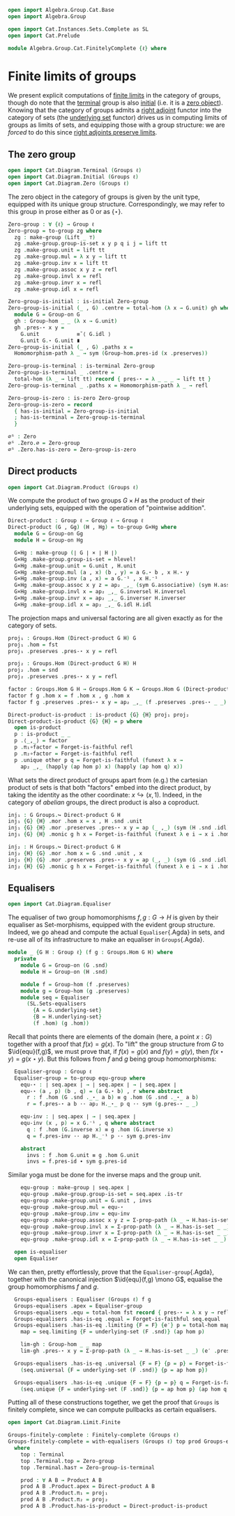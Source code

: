 ```agda
open import Algebra.Group.Cat.Base
open import Algebra.Group

open import Cat.Instances.Sets.Complete as SL
open import Cat.Prelude

module Algebra.Group.Cat.FinitelyComplete {ℓ} where
```

<!--
```agda
open Group-hom
open Group-on
open Groups._↪_
private variable
  G H K : Group ℓ
```
-->

# Finite limits of groups

We present explicit computations of [finite limits] in the category of
groups, though do note that the [terminal] group is also [initial] (i.e.
it is a [zero object]). Knowing that the category of groups admits a
[right adjoint] functor into the category of sets (the [underlying set]
functor) drives us in computing limits of groups as limits of sets,
and equipping those with a group structure: we are _forced_ to do this
since [right adjoints preserve limits].

[finite limits]: Cat.Diagram.Limit.Finite.html
[terminal]: Cat.Diagram.Terminal.html
[initial]: Cat.Diagram.Initial.html
[zero object]: Cat.Diagram.Zero.html
[right adjoint]: Cat.Functor.Adjoint.html
[underlying set]: Algebra.Group.Cat.Base.html#the-underlying-set
[right adjoints preserve limits]: Cat.Functor.Adjoint.Continuous.html

## The zero group

```agda
open import Cat.Diagram.Terminal (Groups ℓ)
open import Cat.Diagram.Initial (Groups ℓ)
open import Cat.Diagram.Zero (Groups ℓ)
```

The zero object in the category of groups is given by the unit type,
equipped with its unique group structure. Correspondingly, we may refer
to this group in prose either as $0$ or as $\{\star\}$.

```agda
Zero-group : ∀ {ℓ} → Group ℓ
Zero-group = to-group zg where
  zg : make-group (Lift _ ⊤)
  zg .make-group.group-is-set x y p q i j = lift tt
  zg .make-group.unit = lift tt
  zg .make-group.mul = λ x y → lift tt
  zg .make-group.inv x = lift tt
  zg .make-group.assoc x y z = refl
  zg .make-group.invl x = refl
  zg .make-group.invr x = refl
  zg .make-group.idl x = refl

Zero-group-is-initial : is-initial Zero-group
Zero-group-is-initial (_ , G) .centre = total-hom (λ x → G.unit) gh where
  module G = Group-on G
  gh : Group-hom _ _ (λ x → G.unit)
  gh .pres-⋆ x y =
    G.unit            ≡˘⟨ G.idl ⟩
    G.unit G.⋆ G.unit ∎
Zero-group-is-initial (_ , G) .paths x =
  Homomorphism-path λ _ → sym (Group-hom.pres-id (x .preserves))

Zero-group-is-terminal : is-terminal Zero-group
Zero-group-is-terminal _ .centre =
  total-hom (λ _ → lift tt) record { pres-⋆ = λ _ _ _ → lift tt }
Zero-group-is-terminal _ .paths x = Homomorphism-path λ _ → refl

Zero-group-is-zero : is-zero Zero-group
Zero-group-is-zero = record
  { has-is-initial = Zero-group-is-initial
  ; has-is-terminal = Zero-group-is-terminal
  }

∅ᴳ : Zero
∅ᴳ .Zero.∅ = Zero-group
∅ᴳ .Zero.has-is-zero = Zero-group-is-zero
```

## Direct products

```agda
open import Cat.Diagram.Product (Groups ℓ)
```

We compute the product of two groups $G \times H$ as the product of
their underlying sets, equipped with the operation of "pointwise
addition".

```agda
Direct-product : Group ℓ → Group ℓ → Group ℓ
Direct-product (G , Gg) (H , Hg) = to-group G×Hg where
  module G = Group-on Gg
  module H = Group-on Hg

  G×Hg : make-group (∣ G ∣ × ∣ H ∣)
  G×Hg .make-group.group-is-set = hlevel!
  G×Hg .make-group.unit = G.unit , H.unit
  G×Hg .make-group.mul (a , x) (b , y) = a G.⋆ b , x H.⋆ y
  G×Hg .make-group.inv (a , x) = a G.⁻¹ , x H.⁻¹
  G×Hg .make-group.assoc x y z = ap₂ _,_ (sym G.associative) (sym H.associative)
  G×Hg .make-group.invl x = ap₂ _,_ G.inversel H.inversel
  G×Hg .make-group.invr x = ap₂ _,_ G.inverser H.inverser
  G×Hg .make-group.idl x = ap₂ _,_ G.idl H.idl
```

The projection maps and universal factoring are all given exactly as for
the category of sets.

```agda
proj₁ : Groups.Hom (Direct-product G H) G
proj₁ .hom = fst
proj₁ .preserves .pres-⋆ x y = refl

proj₂ : Groups.Hom (Direct-product G H) H
proj₂ .hom = snd
proj₂ .preserves .pres-⋆ x y = refl

factor : Groups.Hom G H → Groups.Hom G K → Groups.Hom G (Direct-product H K)
factor f g .hom x = f .hom x , g .hom x
factor f g .preserves .pres-⋆ x y = ap₂ _,_ (f .preserves .pres-⋆ _ _) (g .preserves .pres-⋆ _ _)

Direct-product-is-product : is-product {G} {H} proj₁ proj₂
Direct-product-is-product {G} {H} = p where
  open is-product
  p : is-product _ _
  p .⟨_,_⟩ = factor
  p .π₁∘factor = Forget-is-faithful refl
  p .π₂∘factor = Forget-is-faithful refl
  p .unique other p q = Forget-is-faithful (funext λ x →
    ap₂ _,_ (happly (ap hom p) x) (happly (ap hom q) x))
```

What sets the direct product of groups apart from (e.g.) the cartesian
product of sets is that both "factors" embed into the direct product, by
taking the identity as the other coordinate: $x \hookrightarrow (x, 1)$.
Indeed, in the category of _abelian_ groups, the direct product is also
a coproduct.

```agda
inj₁ : G Groups.↪ Direct-product G H
inj₁ {G} {H} .mor .hom x = x , H .snd .unit
inj₁ {G} {H} .mor .preserves .pres-⋆ x y = ap (_ ,_) (sym (H .snd .idl))
inj₁ {G} {H} .monic g h x = Forget-is-faithful (funext λ e i → x i .hom e .fst)

inj₂ : H Groups.↪ Direct-product G H
inj₂ {H} {G} .mor .hom x = G .snd .unit , x
inj₂ {H} {G} .mor .preserves .pres-⋆ x y = ap (_, _) (sym (G .snd .idl))
inj₂ {H} {G} .monic g h x = Forget-is-faithful (funext λ e i → x i .hom e .snd)
```

## Equalisers

```agda
open import Cat.Diagram.Equaliser
```

The equaliser of two group homomorphisms $f, g : G \to H$ is given by
their equaliser as Set-morphisms, equipped with the evident group
structure. Indeed, we go ahead and compute the actual `Equaliser`{.Agda}
in sets, and re-use all of its infrastructure to make an equaliser in
`Groups`{.Agda}.

```agda
module _ {G H : Group ℓ} (f g : Groups.Hom G H) where
  private
    module G = Group-on (G .snd)
    module H = Group-on (H .snd)

    module f = Group-hom (f .preserves)
    module g = Group-hom (g .preserves)
    module seq = Equaliser
      (SL.Sets-equalisers
        {A = G.underlying-set}
        {B = H.underlying-set}
        (f .hom) (g .hom))
```

Recall that points there are elements of the domain (here, a point $x :
G$) together with a proof that $f(x) = g(x)$. To "lift" the group
structure from $G$ to $\id{equ}(f,g)$, we must prove that, if $f(x)
= g(x)$ and $f(y) = g(y)$, then $f(x\star y) = g(x\star y)$. But this
follows from $f$ and $g$ being group homomorphisms:

```agda
  Equaliser-group : Group ℓ
  Equaliser-group = to-group equ-group where
    equ-⋆ : ∣ seq.apex ∣ → ∣ seq.apex ∣ → ∣ seq.apex ∣
    equ-⋆ (a , p) (b , q) = (a G.⋆ b) , r where abstract
      r : f .hom (G .snd ._⋆_ a b) ≡ g .hom (G .snd ._⋆_ a b)
      r = f.pres-⋆ a b ·· ap₂ H._⋆_ p q ·· sym (g.pres-⋆ _ _)

    equ-inv : ∣ seq.apex ∣ → ∣ seq.apex ∣
    equ-inv (x , p) = x G.⁻¹ , q where abstract
      q : f .hom (G.inverse x) ≡ g .hom (G.inverse x)
      q = f.pres-inv ·· ap H._⁻¹ p ·· sym g.pres-inv

    abstract
      invs : f .hom G.unit ≡ g .hom G.unit
      invs = f.pres-id ∙ sym g.pres-id
```

Similar yoga must be done for the inverse maps and the group unit.

```agda
    equ-group : make-group ∣ seq.apex ∣
    equ-group .make-group.group-is-set = seq.apex .is-tr
    equ-group .make-group.unit = G.unit , invs
    equ-group .make-group.mul = equ-⋆
    equ-group .make-group.inv = equ-inv
    equ-group .make-group.assoc x y z = Σ-prop-path (λ _ → H.has-is-set _ _) (sym G.associative)
    equ-group .make-group.invl x = Σ-prop-path (λ _ → H.has-is-set _ _) G.inversel
    equ-group .make-group.invr x = Σ-prop-path (λ _ → H.has-is-set _ _) G.inverser
    equ-group .make-group.idl x = Σ-prop-path (λ _ → H.has-is-set _ _) G.idl

  open is-equaliser
  open Equaliser
```

We can then, pretty effortlessly, prove that the
`Equaliser-group`{.Agda}, together with the canonical injection
$\id{equ}(f,g) \mono G$, equalise the group homomorphisms $f$ and
$g$.

```agda
  Groups-equalisers : Equaliser (Groups ℓ) f g
  Groups-equalisers .apex = Equaliser-group
  Groups-equalisers .equ = total-hom fst record { pres-⋆ = λ x y → refl }
  Groups-equalisers .has-is-eq .equal = Forget-is-faithful seq.equal
  Groups-equalisers .has-is-eq .limiting {F = F} {e′} p = total-hom map lim-gh where
    map = seq.limiting {F = underlying-set (F .snd)} (ap hom p)

    lim-gh : Group-hom _ _ map
    lim-gh .pres-⋆ x y = Σ-prop-path (λ _ → H.has-is-set _ _) (e′ .preserves .pres-⋆ _ _)

  Groups-equalisers .has-is-eq .universal {F = F} {p = p} = Forget-is-faithful
    (seq.universal {F = underlying-set (F .snd)} {p = ap hom p})

  Groups-equalisers .has-is-eq .unique {F = F} {p = p} q = Forget-is-faithful
    (seq.unique {F = underlying-set (F .snd)} {p = ap hom p} (ap hom q))
```

Putting all of these constructions together, we get the proof that
`Groups` is finitely complete, since we can compute pullbacks as certain
equalisers.

```agda
open import Cat.Diagram.Limit.Finite

Groups-finitely-complete : Finitely-complete (Groups ℓ)
Groups-finitely-complete = with-equalisers (Groups ℓ) top prod Groups-equalisers
  where
    top : Terminal
    top .Terminal.top = Zero-group
    top .Terminal.has⊤ = Zero-group-is-terminal

    prod : ∀ A B → Product A B
    prod A B .Product.apex = Direct-product A B
    prod A B .Product.π₁ = proj₁
    prod A B .Product.π₂ = proj₂
    prod A B .Product.has-is-product = Direct-product-is-product
```
